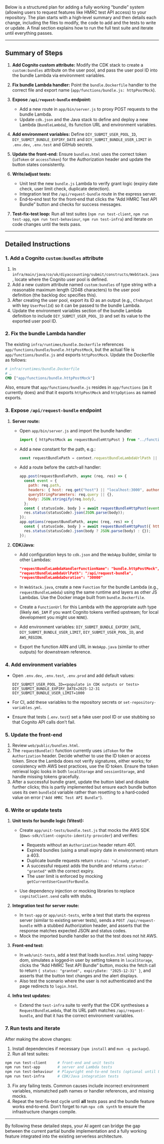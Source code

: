 Below is a structured plan for adding a fully working “bundle” system (allowing users to request features like HMRC test API access) to your repository.  The plan starts with a high‑level summary and then details each change, including the files to modify, the code to add and the tests to write or update.  A final section explains how to run the full test suite and iterate until everything passes.

---

## Summary of Steps

1. **Add Cognito custom attribute:** Modify the CDK stack to create a `custom:bundles` attribute on the user pool, and pass the user pool ID into the bundle Lambda via environment variables.
2. **Fix bundle Lambda handler:** Point the `bundle.Dockerfile` handler to the correct file and export name (`app/functions/bundle.js: httpPostMock`).
3. **Expose `/api/request-bundle` endpoint:**

    * Add a new route in `app/bin/server.js` to proxy POST requests to the bundle Lambda.
    * Update `cdk.json` and the Java stack to define and deploy a new Lambda (`BundleLambda`), its function URL and environment variables.
4. **Add environment variables:** Define `DIY_SUBMIT_USER_POOL_ID`, `DIY_SUBMIT_BUNDLE_EXPIRY_DATE` and `DIY_SUBMIT_BUNDLE_USER_LIMIT` in `.env.dev`, `.env.test` and GitHub secrets.
5. **Update the front‑end:** Ensure `bundles.html` uses the correct token (`idToken` or `accessToken`) for the Authorization header and update the button states consistently.
6. **Write/adjust tests:**

    * Unit test the new `bundle.js` Lambda to verify grant logic (expiry date check, user limit check, duplicate detection).
    * Integration test the `/api/request-bundle` route in the express server.
    * End‑to‑end test for the front‑end that clicks the “Add HMRC Test API Bundle” button and checks for success messages.
7. **Test‑fix‑test loop:** Run all test suites (`npm run test-client`, `npm run test-app`, `npm run test-behaviour`, `npm run test-infra`) and iterate on code changes until the tests pass.

---

## Detailed Instructions

### 1. Add a Cognito `custom:bundles` attribute

1. In `infra/main/java/co/uk/diyaccounting/submit/constructs/WebStack.java`, locate where the Cognito user pool is defined.
2. Add a new custom attribute named `custom:bundles` of type string with a reasonable maximum length (2048 characters) to the user pool definition (the backlog doc specifies this).
3. After creating the user pool, export its ID as an output (e.g., `CfnOutput` with key `UserPoolId`) so it can be passed to the bundle Lambda.
4. Update the environment variables section of the bundle Lambda definition to include `DIY_SUBMIT_USER_POOL_ID` and set its value to the exported user pool ID.

### 2. Fix the bundle Lambda handler

The existing `infra/runtimes/bundle.Dockerfile` references `app/functions/bundle/bundle.httpPostMock`, but the actual file is `app/functions/bundle.js` and exports `httpPostMock`.  Update the Dockerfile as follows:

```dockerfile
# infra/runtimes/bundle.Dockerfile
# …
CMD ["app/functions/bundle.httpPostMock"]
```

Also, ensure that `app/functions/bundle.js` resides in `app/functions` (as it currently does) and that it exports `httpPostMock` and `httpOptions` as named exports.

### 3. Expose `/api/request-bundle` endpoint

1. **Server route:**

    * Open `app/bin/server.js` and import the bundle handler:

      ```js
      import { httpPostMock as requestBundleHttpPost } from "../functions/bundle.js";
      ```
    * Add a new constant for the path, e.g.:

      ```js
      const requestBundlePath = context.requestBundleLambdaUrlPath || "/api/request-bundle";
      ```
    * Add a route before the catch‑all handler:

      ```js
      app.post(requestBundlePath, async (req, res) => {
        const event = {
          path: req.path,
          headers: { host: req.get("host") || "localhost:3000", authorization: req.headers.authorization },
          queryStringParameters: req.query || {},
          body: JSON.stringify(req.body),
        };
        const { statusCode, body } = await requestBundleHttpPost(event);
        res.status(statusCode).json(JSON.parse(body));
      });
      app.options(requestBundlePath, async (req, res) => {
        const { statusCode, body } = await requestBundleHttpPost({ httpMethod: "OPTIONS" });
        res.status(statusCode).json(body ? JSON.parse(body) : {});
      });
      ```

2. **CDK/Java:**

    * Add configuration keys to `cdk.json` and the `WebApp` builder, similar to other Lambdas:

      ```json
      "requestBundleLambdaHandlerFunctionName": "bundle.httpPostMock",
      "requestBundleLambdaUrlPath": "/api/request-bundle",
      "requestBundleLambdaDuration": "30000"
      ```
    * In `WebStack.java`, create a new `Function` for the bundle Lambda (e.g., `requestBundleLambda`) using the same runtime and layers as other JS Lambdas.  Use the Docker image built from `bundle.Dockerfile`.
    * Create a `FunctionUrl` for this Lambda with the appropriate auth type (likely `AWS_IAM` if you want Cognito tokens verified upstream; for local development you might use `NONE`).
    * Add environment variables: `DIY_SUBMIT_BUNDLE_EXPIRY_DATE`, `DIY_SUBMIT_BUNDLE_USER_LIMIT`, `DIY_SUBMIT_USER_POOL_ID`, and `AWS_REGION`.
    * Export the function ARN and URL in `WebApp.java` (similar to other outputs) for downstream reference.

### 4. Add environment variables

* Open `.env.dev`, `.env.test`, `.env.prod` and add default values:

  ```env
  DIY_SUBMIT_USER_POOL_ID=<populate in CDK outputs or tests>
  DIY_SUBMIT_BUNDLE_EXPIRY_DATE=2025-12-31
  DIY_SUBMIT_BUNDLE_USER_LIMIT=1000
  ```
* For CI, add these variables to the repository secrets or `set-repository-variables.yml`.
* Ensure that tests (`.env.test`) set a fake user pool ID or use stubbing so that Cognito API calls don’t fail.

### 5. Update the front‑end

1. Review `web/public/bundles.html`.
2. The `requestBundle()` function currently uses `idToken` for the `Authorization` header.  Decide whether to use the ID token or access token.  Since the Lambda does not verify signatures, either works; for consistency with AWS best practices, use the ID token.  Ensure the token retrieval logic looks in both `localStorage` and `sessionStorage`, and handle missing tokens gracefully.
3. After a successful bundle grant, update the button label and disable further clicks; this is partly implemented but ensure each bundle button uses its own `bundleId` variable rather than resetting to a hard‑coded value on error (`"Add HMRC Test API Bundle"`).

### 6. Write or update tests

1. **Unit tests for bundle logic (Vitest):**

    * Create `app/unit-tests/bundle.test.js` that mocks the AWS SDK (`@aws-sdk/client-cognito-identity-provider`) and verifies:

        * Requests without an `Authorization` header return 401.
        * Expired bundles (using a small expiry date in environment) return a 403.
        * Duplicate bundle requests return `status: "already_granted"`.
        * A successful request adds the bundle and returns `status: "granted"` with the correct expiry.
        * The user limit is enforced by mocking `getCurrentUserCountForBundle`.
    * Use dependency injection or mocking libraries to replace `cognitoClient.send` calls with stubs.

2. **Integration test for server route:**

    * In `test-app` or `app/unit-tests`, write a test that starts the express server (similar to existing server tests), sends a `POST /api/request-bundle` with a stubbed Authorization header, and asserts that the response matches expected JSON and status codes.
    * Mock the imported bundle handler so that the test does not hit AWS.

3. **Front‑end test:**

    * In `web/unit-tests`, add a test that loads `bundles.html` using happy-dom, simulates a logged‑in user by setting tokens in `localStorage`, clicks the “Add HMRC Test API Bundle” button, mocks the fetch call to return `{ status: "granted", expiryDate: "2025-12-31" }`, and asserts that the button text changes and the alert displays.
    * Also test the scenario where the user is not authenticated and the page redirects to `login.html`.

4. **Infra test updates:**

    * Extend the `test-infra` suite to verify that the CDK synthesises a `RequestBundleLambda`, that its URL path matches `/api/request-bundle`, and that it has the correct environment variables.

### 7. Run tests and iterate

After making the above changes:

1. Install dependencies if necessary (`npm install` and `mvn -q package`).
2. Run all test suites:

```bash
npm run test-client     # front-end and unit tests
npm run test-app        # server and Lambda tests
npm run test-behaviour  # Playwright end-to-end tests (optional until UI is finalised)
npm run test-infra      # CDK/Java integration tests
```

3. Fix any failing tests.  Common causes include incorrect environment variables, mismatched path names or handler references, and missing mocks.
4. Repeat the test‑fix‑test cycle until **all** tests pass and the bundle feature works end‑to‑end.  Don’t forget to run `npx cdk synth` to ensure the infrastructure changes compile.

---

By following these detailed steps, your AI agent can bridge the gap between the current partial bundle implementation and a fully working feature integrated into the existing serverless architecture.
